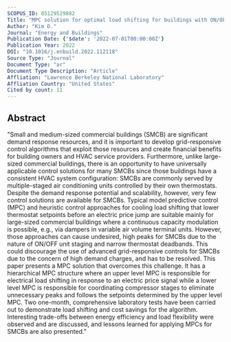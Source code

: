 ```yaml
---
SCOPUS_ID: 85129529882
Title: "MPC solution for optimal load shifting for buildings with ON/OFF staged packaged units: Experimental demonstration, and lessons learned"
Author: "Kim D."
Journal: "Energy and Buildings"
Publication Date: {'$date': '2022-07-01T00:00:00Z'}
Publication Year: 2022
DOI: "10.1016/j.enbuild.2022.112118"
Source Type: "Journal"
Document Type: "ar"
Document Type Description: "Article"
Affliation: "Lawrence Berkeley National Laboratory"
Affliation Country: "United States"
Cited by count: 11
---
```


## Abstract
"Small and medium-sized commercial buildings (SMCB) are significant demand response resources, and it is important to develop grid-responsive control algorithms that exploit those resources and create financial benefits for building owners and HVAC service providers. Furthermore, unlike large-sized commercial buildings, there is an opportunity to have universally applicable control solutions for many SMCBs since those buildings have a consistent HVAC system configuration: SMCBs are commonly served by multiple-staged air conditioning units controlled by their own thermostats. Despite the demand response potential and scalability, however, very few control solutions are available for SMCBs. Typical model predictive control (MPC) and heuristic control approaches for cooling load shifting that lower thermostat setpoints before an electric price jump are suitable mainly for large-sized commercial buildings where a continuous capacity modulation is possible, e.g., via dampers in variable air volume terminal units. However, those approaches can cause undesired, high peaks for SMCBs due to the nature of ON/OFF unit staging and narrow thermostat deadbands. This could discourage the use of advanced grid-responsive controls for SMCBs due to the concern of high demand charges, and has to be resolved. This paper presents a MPC solution that overcomes this challenge. It has a hierarchical MPC structure where an upper level MPC is responsible for electrical load shifting in response to an electric price signal while a lower level MPC is responsible for coordinating compressor stages to eliminate unnecessary peaks and follows the setpoints determined by the upper level MPC. Two one-month, comprehensive laboratory tests have been carried out to demonstrate load shifting and cost savings for the algorithm. Interesting trade-offs between energy efficiency and load flexibility were observed and are discussed, and lessons learned for applying MPCs for SMCBs are also presented."
